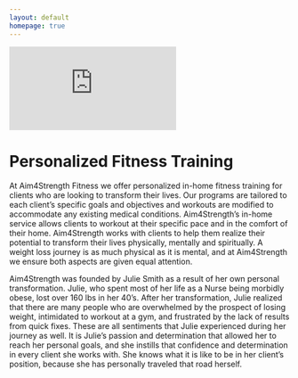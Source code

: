 ```yaml
---
layout: default
homepage: true
---
```

<iframe class="uk-responsive-width" src="https://www.youtube.com/embed/Aw6g3swRYOo?rel=0&amp;showinfo=0" frameborder="0" gesture="media" allow="encrypted-media" allowfullscreen></iframe>

# Personalized Fitness Training

At Aim4Strength Fitness we offer personalized in-home fitness training for clients who are looking to transform their lives. Our programs are tailored to each client’s specific goals and objectives and workouts are modified to accommodate any existing medical conditions. Aim4Strength’s in-home service allows clients to workout at their specific pace and in the comfort of their home. Aim4Strength works with clients to help them realize their potential to transform their lives physically, mentally and spiritually. A weight loss journey is as much physical as it is mental, and at Aim4Strength we ensure both aspects are given equal attention.



Aim4Strength was founded by Julie Smith as a result of her own personal transformation. Julie, who spent most of her life as a Nurse being morbidly obese, lost over 160 lbs in her 40’s. After her transformation, Julie realized that there are many people who are overwhelmed by the prospect of losing weight, intimidated to workout at a gym, and frustrated by the lack of results from quick fixes. These are all sentiments that Julie experienced during her journey as well. It is Julie’s passion and determination that allowed her to reach her personal goals, and she instills that confidence and determination in every client she works with. She knows what it is like to be in her client’s position, because she has personally traveled that road herself.
